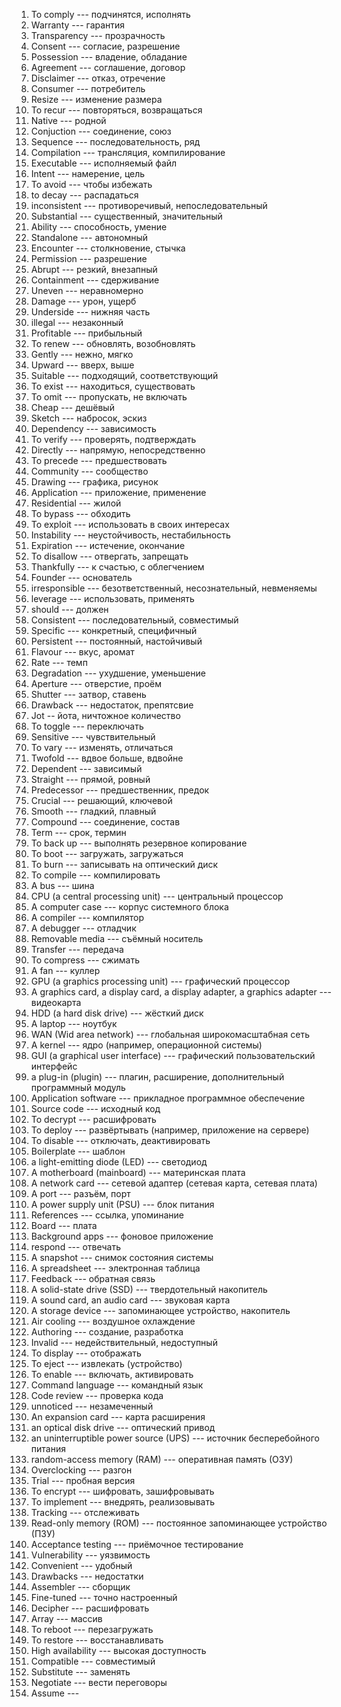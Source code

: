 1. To comply --- подчинятся, исполнять
2. Warranty --- гарантия
3. Transparency --- прозрачность
4. Consent --- согласие, разрешение
5. Possession --- владение, обладание
6. Agreement --- соглашение, договор
7. Disclaimer --- отказ, отречение
8. Consumer --- потребитель
9. Resize --- изменение размера
10. To recur --- повторяться, возвращаться
11. Native --- родной
12. Conjuction --- соединение, союз
13. Sequence --- последовательность, ряд
14. Compilation --- трансляция, компилирование
15. Executable --- исполняемый файл
16. Intent --- намерение, цель
17. To avoid --- чтобы избежать
18. to decay --- распадаться
19. inconsistent --- противоречивый, непоследовательный
20. Substantial --- существенный, значительный
21. Ability --- способность, умение
22. Standalone --- автономный
23. Encounter --- столкновение, стычка
24. Permission --- разрешение
25. Abrupt --- резкий, внезапный
26. Containment --- сдерживание
27. Uneven --- неравномерно
28. Damage --- урон, ущерб
29. Underside --- нижняя часть
30. illegal --- незаконный
31. Profitable --- прибыльный
32. To renew --- обновлять, возобновлять
33. Gently --- нежно, мягко
34. Upward --- вверх, выше
35. Suitable --- подходящий, соответствующий
36. To exist --- находиться, существовать
37. To omit --- пропускать, не включать
38. Cheap --- дешёвый
39. Sketch --- набросок, эскиз
40. Dependency --- зависимость
41. To verify --- проверять, подтверждать
42. Directly --- напрямую, непосредственно
43. To precede --- предшествовать
44. Community --- сообщество
45. Drawing --- графика, рисунок
46. Application --- приложение, применение
47. Residential --- жилой
48. To bypass --- обходить
49. To exploit --- использовать в своих интересах
50. Instability --- неустойчивость, нестабильность
51. Expiration --- истечение, окончание
52. To disallow --- отвергать, запрещать
53. Thankfully --- к счастью, с облегчением
54. Founder --- основатель
55. irresponsible --- безответственный, несознательный, невменяемы 
56. leverage --- использовать, применять
57. should --- должен
58. Consistent --- последовательный, совместимый
59. Specific --- конкретный, специфичный
60. Persistent --- постоянный, настойчивый
61. Flavour --- вкус, аромат
62. Rate --- темп
63. Degradation --- ухудшение, уменьшение
64. Aperture --- отверстие, проём
65. Shutter --- затвор, ставень
66. Drawback --- недостаток, препятсвие
67. Jot -- йота, ничтожное количество
68. To toggle --- переключать
69. Sensitive --- чувствительный
70. To vary --- изменять, отличаться
71. Twofold --- вдвое больше, вдвойне
72. Dependent --- зависимый
73. Straight --- прямой, ровный
74. Predecessor --- предшественник, предок
75. Crucial --- решающий, ключевой
76. Smooth --- гладкий, плавный
77. Compound --- соединение, состав
78. Term --- срок, термин
79. To back up --- выполнять резервное копирование
80. To boot --- загружать, загружаться
81. To burn --- записывать на оптический диск
82. To compile --- компилировать
83.  A bus --- шина
84. CPU (a central processing unit) --- центральный процессор
85. A computer case --- корпус системного блока
86. A compiler --- компилятор
87. A debugger --- отладчик
88. Removable media --- съёмный носитель
89. Transfer --- передача
90. To compress --- сжимать
91. A fan --- куллер
92. GPU (a graphics processing unit) --- графический процессор
93. A graphics card, a display card, a display adapter, a graphics adapter --- видеокарта
94. HDD (a hard disk drive) --- жёсткий диск
95. A laptop --- ноутбук
96. WAN (Wid area network) --- глобальная широкомасштабная сеть
97. A kernel --- ядро (например, операционной системы)
98. GUI (a graphical user interface) --- графический пользовательский интерфейс
99. a plug-in (plugin) --- плагин, расширение, дополнительный программный модуль
100. Application software --- прикладное программное обеспечение
101. Source code --- исходный код
102. To decrypt --- расшифровать
103. To deploy --- развёртывать (например, приложение на сервере)
104. To disable --- отключать, деактивировать
105. Boilerplate --- шаблон
106. a light-emitting diode (LED) --- светодиод
107. A motherboard (mainboard) --- материнская плата
108. A network card --- сетевой адаптер (сетевая карта, сетевая плата)
109. A port --- разъём, порт
110. A power supply unit (PSU) --- блок питания
111. References --- ссылка, упоминание
112. Board --- плата
113. Background apps --- фоновое приложение
114. respond --- отвечать
115. A snapshot --- снимок состояния системы
116. A spreadsheet --- электронная таблица
117. Feedback --- обратная связь
118. A solid-state drive (SSD) --- твердотельный накопитель
119. A sound card, an audio card --- звуковая карта
120. A storage device --- запоминающее устройство, накопитель
121. Air cooling --- воздушное охлаждение
122. Authoring --- создание, разработка
123. Invalid --- недействительный, недоступный
124. To display --- отображать
125. To eject --- извлекать (устройство)
126. To enable --- включать, активировать
127. Command language --- командный язык
128. Code review --- проверка кода
129. unnoticed --- незамеченный
130. An expansion card --- карта расширения
131. an optical disk drive --- оптический привод
132. an uninterruptible power source (UPS) --- источник бесперебойного питания
133. random-access memory (RAM) --- оперативная память (ОЗУ)
134. Overclocking --- разгон
135. Trial --- пробная версия
136. To encrypt --- шифровать, зашифровывать
137. To implement --- внедрять, реализовывать
138. Tracking --- отслеживать
139. Read-only memory (ROM) --- постоянное запоминающее устройство (ПЗУ)
140. Acceptance testing --- приёмочное тестирование
141. Vulnerability --- уязвимость
142. Convenient --- удобный
143. Drawbacks --- недостатки
144. Assembler --- сборщик
145. Fine-tuned --- точно настроенный
146. Decipher --- расшифровать
147. Array --- массив
148. To reboot --- перезагружать
149. To restore --- восстанавливать
150. High availability --- высокая доступность
151. Compatible --- совместимый
152. Substitute --- заменять
153. Negotiate --- вести переговоры
154. Assume --- 
